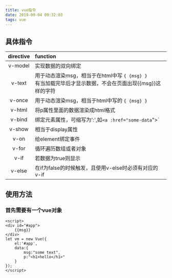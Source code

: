 ```yaml
---
title: vue指令
date: 2019-09-04 09:32:03
tags: vue
---
```


## **具体指令**  

| directive | function                                                                                                     |
| :-:       | :-                                                                                                           |
| v-model   |  实现数据的双向绑定                                                                                         |
| v-text    |  用于动态渲染msg，相当于在html中写 `{ {msg} }` <br>有当加载完毕后才显示数据，不会在页面出现{{msg}}这样的字符 |
| v-once    |  用于动态渲染msg，相当于html中写的 `{ {msg} }`                                                                 |
| v-html    |  将p属性里面的数据渲染成html格式                                                                            |
| v-bind    |  绑定元素属性，可缩写为':',如`<a :href="some-data`"></a>`                                                   |
| v-show    |  相当于display属性                                                                                          |
| v-on      | 给element绑定事件                                                                                            |
| v-for     | 循环遍历数组或者对象                                                                                         |
| v-if      | 若数据为true则显示                                                                                           |
| v-else    | 在if为false的时候触发，且使用v-else时必须有对应的v-if                                                        |


## 使用方法

### 首先需要有一个vue对象
```
<script> 
<div id="#app">
    {{msg}}
</div>
let vm = new Vue({
    el:'#app',
    data:{
        msg:"some text",
        p:"<h1>hello</h1>"
    }
});
</script>
```
